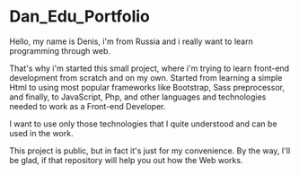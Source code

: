 # Dan_Edu_Portfolio
Hello, my name is Denis, i'm from Russia and i really want to learn programming through web.

That's why i'm started this small project, where i'm trying to learn front-end development from scratch and on my own. Started from learning a simple Html to using most popular frameworks like Bootstrap, Sass preprocessor, and finally, to JavaScript, Php, and other languages and technologies needed to work as a Front-end Developer.

I want to use only those technologies that I quite understood and can be used in the work.

This project is public, but in fact it's just for my convenience.
By the way, I'll be glad, if that repository will help you out how the Web works.
